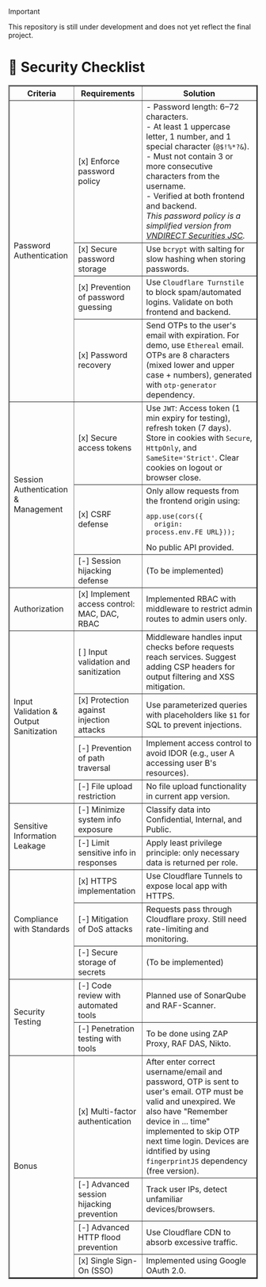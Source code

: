 > [!IMPORTANT]
> This repository is still under development and does not yet reflect the final project.

# 🔐 Security Checklist


<table border=2>
  <thead>
    <tr>
      <th>Criteria</th>
      <th>Requirements</th>
      <th>Solution</th>
    </tr>
  </thead>
  <tbody>
    <tr>
      <td rowspan="4">Password Authentication</td>
      <td>[x] Enforce password policy</td>
      <td>
        - Password length: 6–72 characters.<br>
        - At least 1 uppercase letter, 1 number, and 1 special character (<code>@$!%*?&</code>).<br>
        - Must not contain 3 or more consecutive characters from the username.<br>
        - Verified at both frontend and backend.<br>
        <i>This password policy is a simplified version from
        <a href="https://www.vndirect.com.vn/tin_vndirect/thong-bao-thay-doi-mat-khau-giao-dich-dinh-ky/" target="_blank">VNDIRECT Securities JSC</a>.</i>
      </td>
    </tr>
    <tr>
      <td>[x] Secure password storage</td>
      <td>Use <code>bcrypt</code> with salting for slow hashing when storing passwords.</td>
    </tr>
    <tr>
      <td>[x] Prevention of password guessing</td>
      <td>Use <code>Cloudflare Turnstile</code> to block spam/automated logins. Validate on both frontend and backend.</td>
    </tr>
    <tr>
      <td>[x] Password recovery</td>
      <td>
        Send OTPs to the user's email with expiration. For demo, use <code>Ethereal</code> email. OTPs are 8 characters (mixed lower and upper case + numbers), generated with <code>otp-generator</code> dependency.
      </td>
    </tr>
    <tr>
      <td rowspan="3">Session Authentication & Management</td>
      <td>[x] Secure access tokens</td>
      <td>
        Use <code>JWT</code>: Access token (1 min expiry for testing), refresh token (7 days). Store in cookies with <code>Secure</code>, <code>HttpOnly</code>, and <code>SameSite='Strict'</code>. Clear cookies on logout or browser close.
      </td>
    </tr>
    <tr>
      <td>[x] CSRF defense</td>
      <td>
        Only allow requests from the frontend origin using:
        <pre><code>app.use(cors({
  origin: process.env.FE_URL}));</code></pre>
        No public API provided.
      </td>
    </tr>
    <tr>
      <td>[-] Session hijacking defense</td>
      <td>(To be implemented)</td>
    </tr>
    <tr>
      <td>Authorization</td>
      <td>[x] Implement access control: MAC, DAC, RBAC</td>
      <td>Implemented RBAC with middleware to restrict admin routes to admin users only.</td>
    </tr>
    <tr>
      <td rowspan="4">Input Validation & Output Sanitization</td>
      <td>[ ] Input validation and sanitization</td>
      <td>Middleware handles input checks before requests reach services. Suggest adding CSP headers for output filtering and XSS mitigation.</td>
    </tr>
    <tr>
      <td>[x] Protection against injection attacks</td>
      <td>Use parameterized queries with placeholders like <code>$1</code> for SQL to prevent injections.</td>
    </tr>
    <tr>
      <td>[-] Prevention of path traversal</td>
      <td>Implement access control to avoid IDOR (e.g., user A accessing user B's resources).</td>
    </tr>
    <tr>
      <td>[-] File upload restriction</td>
      <td>No file upload functionality in current app version.</td>
    </tr>
    <tr>
      <td rowspan="2">Sensitive Information Leakage</td>
      <td>[-] Minimize system info exposure</td>
      <td>Classify data into Confidential, Internal, and Public.</td>
    </tr>
    <tr>
      <td>[-] Limit sensitive info in responses</td>
      <td>Apply least privilege principle: only necessary data is returned per role.</td>
    </tr>
    <tr>
      <td rowspan="3">Compliance with Standards</td>
      <td>[x] HTTPS implementation</td>
      <td>Use Cloudflare Tunnels to expose local app with HTTPS.</td>
    </tr>
    <tr>
      <td>[-] Mitigation of DoS attacks</td>
      <td>Requests pass through Cloudflare proxy. Still need rate-limiting and monitoring.</td>
    </tr>
    <tr>
      <td>[-] Secure storage of secrets</td>
      <td>(To be implemented)</td>
    </tr>
    <tr>
      <td rowspan="2">Security Testing</td>
      <td>[-] Code review with automated tools</td>
      <td>Planned use of SonarQube and RAF-Scanner.</td>
    </tr>
    <tr>
      <td>[-] Penetration testing with tools</td>
      <td>To be done using ZAP Proxy, RAF DAS, Nikto.</td>
    </tr>
    <tr>
      <td rowspan="4">Bonus</td>
      <td>[x] Multi-factor authentication</td>
      <td>
        After enter correct username/email and password, OTP is sent to user's email. OTP must be valid and unexpired. We also have "Remember device in ...  time" implemented to skip OTP next time login. Devices are idntified by using <code>fingerprintJS</code> dependency (free version).
      </td>
    </tr>
    <tr>
      <td>[-] Advanced session hijacking prevention</td>
      <td>Track user IPs, detect unfamiliar devices/browsers.</td>
    </tr>
    <tr>
      <td>[-] Advanced HTTP flood prevention</td>
      <td>Use Cloudflare CDN to absorb excessive traffic.</td>
    </tr>
    <tr>
      <td>[x] Single Sign-On (SSO)</td>
      <td>Implemented using Google OAuth 2.0.</td>
    </tr>
  </tbody>
</table>
